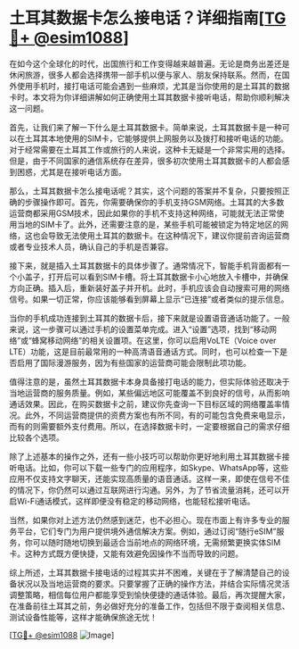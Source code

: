 # 土耳其数据卡怎么接电话？详细指南[[TG💪+ @esim1088](https://t.me/s/esim1088)]

在如今这个全球化的时代，出国旅行和工作变得越来越普遍。无论是商务出差还是休闲旅游，很多人都会选择携带一部手机以便与家人、朋友保持联系。然而，在国外使用手机时，接打电话可能会遇到一些麻烦，尤其是当你使用的是土耳其的数据卡时。本文将为你详细讲解如何正确使用土耳其数据卡接听电话，帮助你顺利解决这一问题。

首先，让我们来了解一下什么是土耳其数据卡。简单来说，土耳其数据卡是一种可以在土耳其本地使用的SIM卡，它能够提供上网服务以及拨打和接听电话的功能。对于经常需要在土耳其工作或旅行的人来说，这种卡无疑是一个非常实用的选择。但是，由于不同国家的通信系统存在差异，很多初次使用土耳其数据卡的人都会感到困惑，尤其是在接听电话方面。

那么，土耳其数据卡怎么接电话呢？其实，这个问题的答案并不复杂，只要按照正确的步骤操作即可。首先，你需要确保你的手机支持GSM网络。土耳其的大多数运营商都采用GSM技术，因此如果你的手机不支持这种网络，可能就无法正常使用当地的SIM卡了。此外，还需要注意的是，某些手机可能被锁定为特定地区的网络，这也会导致无法使用土耳其的数据卡。在这种情况下，建议你提前咨询运营商或者专业技术人员，确认自己的手机是否兼容。

接下来，就是插入土耳其数据卡的具体步骤了。通常情况下，智能手机背面都有一个小盖子，打开后可以看到SIM卡槽。将土耳其数据卡小心地放入卡槽中，并确保方向正确。插入后，重新装好盖子并开机。此时，手机应该会自动搜索可用的网络信号。如果一切正常，你应该能够看到屏幕上显示“已连接”或者类似的提示信息。

当你的手机成功连接到土耳其的数据卡后，接下来就是设置语音通话功能了。一般来说，这一步骤可以通过手机的设置菜单完成。进入“设置”选项，找到“移动网络”或“蜂窝移动网络”的相关设置项。在这里，你可以启用VoLTE（Voice over LTE）功能，这是目前最常用的一种高清语音通话方式。同时，也可以检查一下是否启用了国际漫游服务，因为有些国家的运营商可能会限制此项功能。

值得注意的是，虽然土耳其数据卡本身具备接打电话的能力，但实际体验还取决于当地运营商的服务质量。例如，某些偏远地区可能覆盖不到良好的信号，从而影响通话效果。因此，在购买数据卡之前，建议你先查询一下目标区域的网络覆盖率情况。此外，不同运营商提供的资费方案也有所不同，有的可能包含免费来电显示，而有的则需要额外支付费用。所以，在选择数据卡时，一定要根据自己的需求仔细比较各个选项。

除了上述基本的操作之外，还有一些小技巧可以帮助你更好地利用土耳其数据卡接听电话。比如，你可以下载一些专门的应用程序，如Skype、WhatsApp等，这些应用不仅支持文字聊天，还能实现高质量的语音通话。这样一来，即使在信号不佳的情况下，你仍然可以通过互联网进行沟通。另外，为了节省流量消耗，还可以开启Wi-Fi通话模式，这样即便没有稳定的移动网络，也能轻松接听电话。

当然，如果你对上述方法仍然感到迷茫，也不必担心。现在市面上有许多专业的服务平台，它们专门为用户提供境外通信解决方案。例如，通过订阅“随行eSIM”服务，你可以随时随地切换到最适合当前地点的网络环境，无需频繁更换实体SIM卡。这种方式既方便快捷，又能有效避免因操作不当而导致的问题。

综上所述，土耳其数据卡接电话的过程其实并不困难，关键在于了解清楚自己的设备状况以及当地运营商的要求。只要掌握了正确的操作方法，并结合实际情况灵活调整策略，相信每位用户都能享受到愉快便捷的通话体验。最后，再次提醒大家，在准备前往土耳其之前，务必做好充分的准备工作，包括但不限于查阅相关信息、测试设备性能等，这样才能确保旅途无忧！

[[TG💪+ @esim1088](https://t.me/s/esim1088) ![Image](https://i.postimg.cc/4NQfJmqS/Snipaste-2025-05-13-00-14-12.png)]